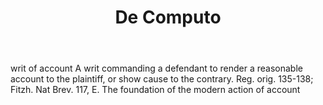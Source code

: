 ---
title: De Computo
letter: D
permalink: "/definitions/bld-de-computo.html"
body: writ of account A writ commanding a defendant to render a reasonable account
  to the plaintiff, or show cause to the contrary. Reg. orig. 135-138; Fitzh. Nat
  Brev. 117, E. The foundation of the modern action of account
published_at: '2018-07-07'
source: Black's Law Dictionary 2nd Ed (1910)
layout: post
---